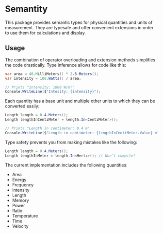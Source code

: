 # Semantity

This package provides semantic types for physical quantities and units of measurement. They are typesafe and offer convenient extensions in order to use them for calculations and display.

## Usage

The combination of operator overloading and extension methods simplifies the code drastically. Type inference allows for code like this:
```c#
var area = 40.MilliMeters() * 2.5.Meters();
var intensity = 100.Watts() / area;

// Prints "Intensity: 1000 W/m²"
Console.WriteLine($"Intesity: {intensity}");
```
Each quantity has a base unit and multiple other units to which they can be converted easily:
```c#
Length length = 0.4.Meters();
Length lengthInCentiMeter = length.In<CentiMeter>();

// Prints "Length in centimeter: 0.4 m"
Console.WriteLine($"Length in centimeter: {lengthInCentiMeter.Value} m");
```

Type safety prevents you from making mistakes like the following:
```c#
Length length = 0.4.Meters();
Length lengthInMeter = length.In<Hertz>(); // Won't compile!
```

The current implementation includes the following quantities:
* Area
* Energy
* Frequency
* Intensity
* Length
* Memory
* Power
* Ratio
* Temperature
* Time
* Velocity
